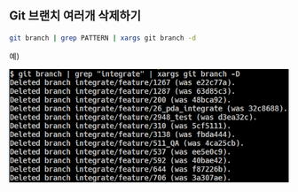 ## Git 브랜치 여러개 삭제하기

```sh
git branch | grep PATTERN | xargs git branch -d
```

예)

![screenshot](./delete-multiple-branches_01.PNG)
